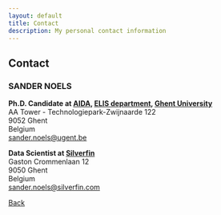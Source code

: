 ```yaml
---
layout: default
title: Contact
description: My personal contact information
---
```


## Contact

### SANDER NOELS

**Ph.D. Candidate at [AIDA](https://aida.ugent.be/), [ELIS department](https://www.ugent.be/ea/elis/en), [Ghent University](https://www.ugent.be/en)** \
AA Tower - Technologiepark-Zwijnaarde 122 \
9052 Ghent \
Belgium \
[sander.noels@ugent.be](sander.noels@ugent.be)


**Data Scientist at [Silverfin](https://www.silverfin.com/)** \
Gaston Crommenlaan 12 \
9050 Ghent \
Belgium \
[sander.noels@silverfin.com](sander.noels@silverfin.com)

[Back](./)

